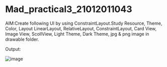 # Mad_practical3_21012011043

AIM:Create following UI by using ConstraintLayout.Study Resource, Theme, Color, Layout
LinearLayout, RelativeLayout,  ConstraintLayout, Card View, Image View, ScollView, Light Theme, Dark Theme, jpg & png image in drawable folder.

Output:

![image](https://github.com/LadvaVishal/Mad_practical3_21012011043/assets/113240232/3bd4f4b4-ea63-49b9-a3af-086104162a98)

